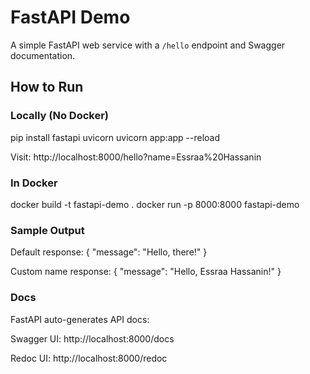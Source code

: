 # FastAPI Demo

A simple FastAPI web service with a `/hello` endpoint and Swagger documentation.

## How to Run

### Locally (No Docker)

pip install fastapi uvicorn
uvicorn app:app --reload

Visit: http://localhost:8000/hello?name=Essraa%20Hassanin

### In Docker

docker build -t fastapi-demo .
docker run -p 8000:8000 fastapi-demo

### Sample Output
Default response:
{ "message": "Hello, there!" }

Custom name response:
{ "message": "Hello, Essraa Hassanin!" }


### Docs
FastAPI auto-generates API docs:

Swagger UI: http://localhost:8000/docs

Redoc UI: http://localhost:8000/redoc
